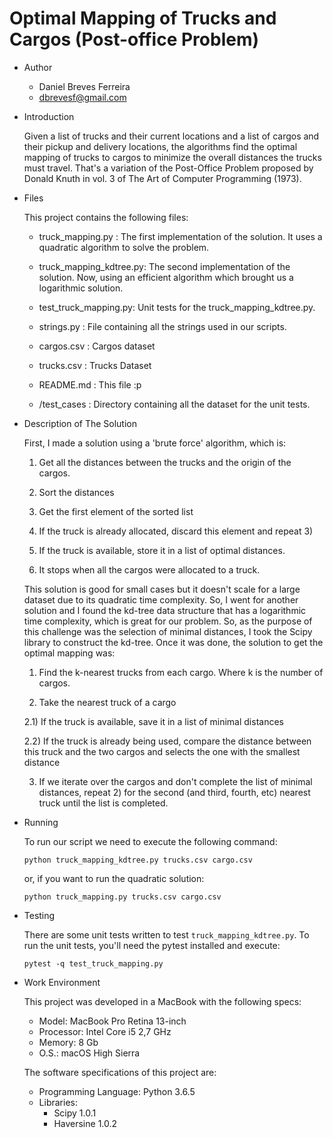 # Optimal Mapping of Trucks and Cargos (Post-office Problem)

* Author

  * Daniel Breves Ferreira
  * dbrevesf@gmail.com

* Introduction

  Given a list of trucks and their current locations and a list of cargos and their pickup and delivery locations, the algorithms find the optimal mapping of trucks to cargos to minimize the overall distances the trucks must travel​. That's a variation of the Post-Office Problem proposed by Donald Knuth in vol. 3 of The Art of Computer Programming (1973).

* Files

  This project contains the following files:

  - truck_mapping.py : The first implementation of the solution. It uses a quadratic algorithm to solve the problem.

  - truck_mapping_kdtree.py: The second implementation of the solution. Now, using an efficient algorithm which brought us a logarithmic solution. 

  - test_truck_mapping.py: Unit tests for the truck_mapping_kdtree.py.

  - strings.py : File containing all the strings used in our scripts.

  - cargos.csv : Cargos dataset

  - trucks.csv : Trucks Dataset 

  - README.md : This file :p

  - /test_cases : Directory containing all the dataset for the unit tests.

* Description of The Solution

  First, I made a solution using a 'brute force' algorithm, which is:

  1) Get all the distances between the trucks and the origin of the cargos.

  2) Sort the distances

  3) Get the first element of the sorted list

  4) If the truck is already allocated, discard this element and repeat 3)

  5) If the truck is available, store it in a list of optimal distances. 

  6) It stops when all the cargos were allocated to a truck.

  This solution is good for small cases but it doesn't scale for a large dataset due to its quadratic time complexity. So, I went for another solution and I found the kd-tree data structure that has a logarithmic time complexity, which is great for our problem. So, as the purpose of this challenge was the selection of minimal distances, I took the Scipy library to construct the kd-tree. Once it was done, the solution to get the optimal mapping was:

  1) Find the k-nearest trucks from each cargo. Where k is the number of cargos.

  2) Take the nearest truck of a cargo

  2.1) If the truck is available, save it in a list of minimal distances

  2.2) If the truck is already being used, compare the distance between this truck and the two cargos and selects the one with the smallest distance

  3) If we iterate over the cargos and don't complete the list of minimal distances, repeat 2) for the second (and third, fourth, etc) nearest truck until the list is completed.


* Running

  To run our script we need to execute the following command:

  ```python truck_mapping_kdtree.py trucks.csv cargo.csv```

  or, if you want to run the quadratic solution:

  ```python truck_mapping.py trucks.csv cargo.csv```


* Testing

  There are some unit tests written to test ```truck_mapping_kdtree.py```. To run the unit tests, you'll need the pytest installed and execute:

  ```pytest -q test_truck_mapping.py```


* Work Environment

  This project was developed in a MacBook with the following specs:

  * Model: MacBook Pro Retina 13-inch
  * Processor: Intel Core i5 2,7 GHz
  * Memory: 8 Gb
  * O.S.: macOS High Sierra

  The software specifications of this project are:

  * Programming Language: Python 3.6.5
  * Libraries: 
    * Scipy 1.0.1
    * Haversine 1.0.2


